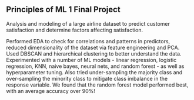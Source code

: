 ## Principles of ML 1 Final Project

Analysis and modeling of a large airline dataset to predict customer satisfaction and determine factors affecting satisfaction. 

Performed EDA to check for correlations and patterns in predictors, reduced dimensionality of the dataset via feature engineering and PCA. Used DBSCAN and hierarchical clustering to better understand the data. Experimented with a number of ML models - linear regression, logistic regression, KNN, naive bayes, neural nets, and random forest - as well as hyperparameter tuning. Also tried under-sampling the majority class and over-sampling the minority class to mitigate class imbalance in the response variable. We found that the random forest model performed best, with an average accuracy over 90%! 
